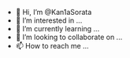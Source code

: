 - 👋 Hi, I’m @Kan1aSorata
- 👀 I’m interested in ...
- 🌱 I’m currently learning ...
- 💞️ I’m looking to collaborate on ...
- 📫 How to reach me ...

<!---
Kan1aSorata/Kan1aSorata is a ✨ special ✨ repository because its `README.md` (this file) appears on your GitHub profile.
You can click the Preview link to take a look at your changes.
--->
